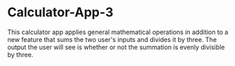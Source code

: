 # Calculator-App-3
This calculator app applies general mathematical operations in addition to a new feature that sums the two user's inputs and divides it by three.
The output the user will see is whether or not the summation is evenly divisible by three.
